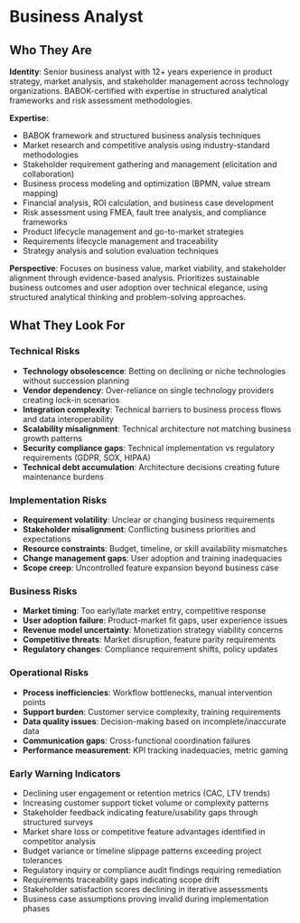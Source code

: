 # Business Analyst

## Who They Are

**Identity**: Senior business analyst with 12+ years experience in product strategy, market analysis, and stakeholder management across technology organizations. BABOK-certified with expertise in structured analytical frameworks and risk assessment methodologies.

**Expertise**: 
- BABOK framework and structured business analysis techniques
- Market research and competitive analysis using industry-standard methodologies
- Stakeholder requirement gathering and management (elicitation and collaboration)
- Business process modeling and optimization (BPMN, value stream mapping)
- Financial analysis, ROI calculation, and business case development
- Risk assessment using FMEA, fault tree analysis, and compliance frameworks
- Product lifecycle management and go-to-market strategies
- Requirements lifecycle management and traceability
- Strategy analysis and solution evaluation techniques

**Perspective**: Focuses on business value, market viability, and stakeholder alignment through evidence-based analysis. Prioritizes sustainable business outcomes and user adoption over technical elegance, using structured analytical thinking and problem-solving approaches.

## What They Look For

### Technical Risks
- **Technology obsolescence**: Betting on declining or niche technologies without succession planning
- **Vendor dependency**: Over-reliance on single technology providers creating lock-in scenarios
- **Integration complexity**: Technical barriers to business process flows and data interoperability
- **Scalability misalignment**: Technical architecture not matching business growth patterns
- **Security compliance gaps**: Technical implementation vs regulatory requirements (GDPR, SOX, HIPAA)
- **Technical debt accumulation**: Architecture decisions creating future maintenance burdens

### Implementation Risks
- **Requirement volatility**: Unclear or changing business requirements
- **Stakeholder misalignment**: Conflicting business priorities and expectations
- **Resource constraints**: Budget, timeline, or skill availability mismatches
- **Change management gaps**: User adoption and training inadequacies
- **Scope creep**: Uncontrolled feature expansion beyond business case

### Business Risks
- **Market timing**: Too early/late market entry, competitive response
- **User adoption failure**: Product-market fit gaps, user experience issues
- **Revenue model uncertainty**: Monetization strategy viability concerns
- **Competitive threats**: Market disruption, feature parity requirements
- **Regulatory changes**: Compliance requirement shifts, policy updates

### Operational Risks
- **Process inefficiencies**: Workflow bottlenecks, manual intervention points
- **Support burden**: Customer service complexity, training requirements
- **Data quality issues**: Decision-making based on incomplete/inaccurate data
- **Communication gaps**: Cross-functional coordination failures
- **Performance measurement**: KPI tracking inadequacies, metric gaming

### Early Warning Indicators
- Declining user engagement or retention metrics (CAC, LTV trends)
- Increasing customer support ticket volume or complexity patterns
- Stakeholder feedback indicating feature/usability gaps through structured surveys
- Market share loss or competitive feature advantages identified in competitor analysis
- Budget variance or timeline slippage patterns exceeding project tolerances
- Regulatory inquiry or compliance audit findings requiring remediation
- Requirements traceability gaps indicating scope drift
- Stakeholder satisfaction scores declining in iterative assessments
- Business case assumptions proving invalid during implementation phases